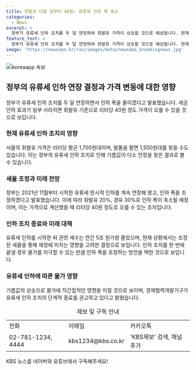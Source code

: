```yaml
---
title: 휘발유 다음 달부터 40원↑ 유류세 인하 폭 축소
categories:
  - News
excerpt: >
  정부가 유류세 인하 조치를 두 달 연장하여 휘발유 가격이 상승할 것으로 예상됩니다. 현재 서울의 휘발유 가격은 리터당 평균 1,700원대이며, 정부는 유류세 한시적 인하를 지난해부터 시행해왔습니다. 최상목 경제부총리는 다음 달부터 휘발유 20%, 경유 30%로 인하 폭을 축소할 계획이며, 유류세 인하 조치의 단계적 종료를 권고하는 의견이 있다고 전했습니다. 마지막으로, 국제유가가 급등하지 않는다면 9월 이후 인하 폭을 추가로 조정할 수 있을 것으로 예상됩니다.
feature_text: >
  정부가 유류세 인하 조치를 두 달 연장하여 휘발유 가격이 상승할 것으로 예상됩니다. 현재 서울의 휘발유 가격은 리터당 평균 1,700원대이며, 정부는 유류세 한시적 인하를 지난해부터 시행해왔습니다. 최상목 경제부총리는 다음 달부터 휘발유 20%, 경유 30%로 인하 폭을 축소할 계획이며, 유류세 인하 조치의 단계적 종료를 권고하는 의견이 있다고 전했습니다. 마지막으로, 국제유가가 급등하지 않는다면 9월 이후 인하 폭을 추가로 조정할 수 있을 것으로 예상됩니다.
image: 'https://newsdao.kr/res/images/meta/newsdao_breakingnews.jpg'
---
```


<p><img src="https://newsdao.kr/res/images/meta/newsdao_breakingnews.jpg" alt="koreaapp 속보" /></p>

<h2 data-ke-size="size26">정부의 유류세 인하 연장 결정과 가격 변동에 대한 영향</h2>

<p data-ke-size="size16">정부가 유류세 인하 조치를 두 달 연장하면서 인하 폭을 줄이겠다고 발표했습니다. 세금 인하 효과가 일부 사라지면 휘발유 기준으로 리터당 40원 정도 가격이 오를 수 있을 것으로 보입니다.</p>

<h3>현재 유류세 인하 조치의 영향</h3>

<p data-ke-size="size16">서울의 휘발유 가격은 리터당 평균 1,700원대이며, 발품을 팔면 1,500원대를 찾을 수도 있습니다. 이는 정부의 유류세 인하 조치로 인해 기름값이 다소 안정을 찾은 결과로 볼 수 있습니다.</p>

<h3>세율 조정과 미래 전망</h3>

<p data-ke-size="size16">정부는 2021년 11월부터 시작한 유류세 한시적 인하를 계속 연장해 왔고, 인하 폭을 조정하겠다고 발표했습니다. 이에 따라 휘발유 20%, 경유 30%로 인하 폭이 축소될 예정이며, 이는 가격으로 계산했을 때 리터당 40원 정도로 오를 수 있는 조치입니다.</p>

<h3>인하 조치 종료와 미래 대책</h3>

<p data-ke-size="size16">유류세 인하를 시작한 뒤 관련 세수는 연간 5조 원가량 줄었으며, 현재 상황에서는 조정된 세율을 통해 재정에 미치는 영향을 고려한 결정으로 보입니다. 인하 조치를 한 번에 끝낼 경우 물가를 자극할 수 있는 만큼 인하 폭을 조정하는 방안을 택한 것으로 보입니다.</p>

<h3>유류세 인하에 따른 물가 영향</h3>

<p data-ke-size="size16">기름값의 상승으로 물가에 직간접적인 영향을 미칠 것으로 보이며, 경제협력개발기구가 유류세 인하 조치의 단계적 종료를 권고하고 있다고 밝혔습니다.</p>

<table>
    <caption>제보 및 구독 안내</caption>
    <tr>
        <td>전화</td>
        <td>이메일</td>
        <td>카카오톡</td>
    </tr>
    <tr>
        <td>02-781-1234, 4444</td>
        <td>kbs1234@kbs.co.kr</td>
        <td>'KBS제보' 검색, 채널 추가</td>
    </tr>
</table>

<p data-ke-size="size16">KBS 뉴스를 네이버와 유튜브에서 구독해주세요!</p>

